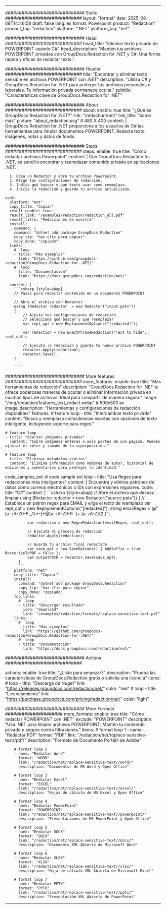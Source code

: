 
---
############################# Static ############################
layout: "format"
date:  2025-08-08T14:46:58
draft: false
lang: es
format: Powerpoint
product: "Redaction"
product_tag: "redaction"
platform: ".NET"
platform_tag: "net"

############################# Head ############################
head_title: "Eliminar texto privado de POWERPOINT usando C#"
head_description: "Mantén tus archivos POWERPOINT privados con GroupDocs.Redaction for .NET y C#. Una forma rápida y eficaz de redactar texto."

############################# Header ############################
title: "Encontrar y eliminar texto sensible en archivos POWERPOINT con .NET" 
description: "Utiliza C# y GroupDocs.Redaction for .NET para proteger tus archivos personales o laborales. Tu información privada permanece oculta."
subtitle: "Características clave de GroupDocs.Redaction for .NET" 

############################# About ############################
about:
    enable: true
    title: "¿Qué es GroupDocs.Redaction for .NET?"
    link: "/redaction/net/"
    link_title: "Saber más"
    picture: "about_redaction.svg" # 480 X 400
    content: |
       GroupDocs.Redaction for .NET proporciona a los usuarios de C# las herramientas para limpiar documentos POWERPOINT. Redacta texto, imágenes, notas y datos de fondo.

############################# Steps ############################
steps:
    enable: true
    title: "Cómo redactar archivos Powerpoint"
    content: |
      Con GroupDocs.Redaction for .NET, es sencillo encontrar y reemplazar contenido privado en aplicaciones .NET.
      
      1. Crea un Redactor y abre tu archivo Powerpoint.
      2. Elige tus configuraciones de redacción.
      3. Indica qué buscar y qué texto usar como reemplazo.
      4. Inicia la redacción y guarda tu archivo actualizado.
   
    code:
      platform: "net"
      copy_title: "Copiar"
      result_enable: true
      result_link: "/examples/redaction/redaction_all.pdf"
      result_title: "Redacciones de muestra"
      install:
        command: |
        command: "dotnet add package GroupDocs.Redaction"
        copy_tip: "haz clic para copiar"
        copy_done: "copiado"
      links:
        #  loop
        - title: "Más ejemplos"
          link: "https://github.com/groupdocs-redaction/GroupDocs.Redaction-for-.NET/"
        #  loop
        - title: "Documentación"
          link: "https://docs.groupdocs.com/redaction/net/"
          
      content: |
        ```csharp {style=abap}
        // Pasos para redactar contenido en un documento POWERPOINT

        // Abre el archivo con Redactor
        using (Redactor redactor  = new Redactor("input.pptx"))
        {
            // Ajusta tus configuraciones de redacción
            // Selecciona qué buscar y qué reemplazar
            var repl_opt = new ReplacementOptions("[redacted]");
            
            var redaction = new ExactPhraseRedaction("Text to hide", repl_opt);

            // Ejecuta la redacción y guarda tu nuevo archivo POWERPOINT
            redactor.Apply(redaction);
            redactor.Save();
        }
        
        ```            


############################# More features ############################
more_features:
  enable: true
  title: "Más herramientas de redacción"
  description: "GroupDocs.Redaction for .NET te ofrece poderosas maneras de ocultar o eliminar información privada en muchos tipos de archivos. Ideal para compartir de manera segura."
  image: "/img/redaction/features_text_redact.webp" # 500x500 px
  image_description: "Herramientas y configuraciones de redacción disponibles"
  features:
    # feature loop
    - title: "Intercambiar texto privado"
      content: "Busca y reemplaza coincidencias exactas con opciones de texto inteligente, incluyendo soporte para regex."

    # feature loop
    - title: "Ocultar imágenes privadas"
      content: "Cubre imágenes enteras o solo partes de una página. Puedes ajustar el color y tamaño de la superposición."

    # feature loop
    - title: "Eliminar metadatos ocultos"
      content: "Elimina información como nombres de autor, historial de ediciones y comentarios para proteger tu identidad."
      
  code_samples_ext:
    # code sample ext loop
    - title: "Usa Regex para redacciones más inteligentes"
      content: |
        Encuentra y elimina patrones de datos como correos electrónicos o IDs con expresiones regulares.
      code:
        title: "C#"
        content: |
          ```csharp {style=abap}
          //  Abre el archivo que deseas limpiar
          using (Redactor redactor  = new Redactor("source.pptx"))
          {
              // Establece un patrón regex para EMAIL y elige el texto de reemplazo
              var repl_opt = new ReplacementOptions("[redacted]");
              string emailRegex = @"[a-zA-Z0-9._%+-]+@[a-zA-Z0-9.-]+\.[a-zA-Z]{2,}";

              var redaction = new RegexRedaction(emailRegex, repl_opt);

              // Ejecuta el proceso de redacción
              redactor.Apply(redaction);

              // Guarda tu archivo final redactado
              var save_opt = new SaveOptions() { AddSuffix = true, RasterizeToPDF = false };
              var outputPath = redactor.Save(save_opt);
          }
          ```
        platform: "net"
        copy_title: "Copiar"
        install:
          command: "dotnet add package GroupDocs.Redaction"
          copy_tip: "haz clic para copiar"
          copy_done: "copiado"
        top_links:
          #  loop
          - title: "Descargar resultado"
            icon: "download"
            link: "/examples/redaction/formats/replace-sensitive-text.pdf"
        links:
          #  loop
          - title: "Más ejemplos"
            link: "https://github.com/groupdocs-redaction/GroupDocs.Redaction-for-.NET/"
          #  loop
          - title: "Documentación"
            link: "https://docs.groupdocs.com/redaction/net/"


############################# Actions ############################

actions:
  enable: true
  title: "¿Listo para empezar?"
  description: "Prueba las características de GroupDocs.Redaction gratis o solicita una licencia"
  items:
    #  loop
    - title: "Descarga de Nuget"
      link: "https://releases.groupdocs.com/redaction/net/"
      color: "red"
        #  loop
    - title: "Licenciamiento"
      link: "https://purchase.groupdocs.com/pricing/redaction/net/"
      color: "light"


############################# More Formats #####################
more_formats:
    enable: true
    title: "Cómo redactar POWERPOINT con .NET"
    exclude: "POWERPOINT"
    description: "Usa .NET para limpiar archivos POWERPOINT. Mantén tu contenido privado y seguro contra filtraciones."
    items: 
        # format loop 1
        - name: "Redactar PDF"
          format: "PDF"
          link: "/redaction/net/replace-sensitive-text//pdf/"
          description: "Formato de Documento Portátil de Adobe"

        # format loop 2
        - name: "Redactar Word"
          format: "WORD"
          link: "/redaction/net/replace-sensitive-text//word/"
          description: "Documentos de MS Word y Open Office"
          
        # format loop 3
        - name: "Redactar Excel"
          format: "EXCEL"
          link: "/redaction/net/replace-sensitive-text//excel/"
          description: "Hojas de cálculo de MS Excel y Open Office"

        # format loop 4
        - name: "Redactar PowerPoint"
          format: "POWERPOINT"
          link: "/redaction/net/replace-sensitive-text//powerpoint/"
          description: "Presentaciones de MS PowerPoint y Open Office"

        # format loop 5
        - name: "Redactar DOCX"
          format: "DOCX"
          link: "/redaction/net/replace-sensitive-text//docx/"
          description: "Documento XML Abierto de Microsoft Word"
          
        # format loop 6
        - name: "Redactar XLSX"
          format: "XLSX"
          link: "/redaction/net/replace-sensitive-text//xlsx/"
          description: "Hoja de cálculo XML Abierta de Microsoft Excel"
          
        # format loop 7
        - name: "Redactar PPTX"
          format: "PPTX"
          link: "/redaction/net/replace-sensitive-text//pptx/"
          description: "Presentación XML Abierta de PowerPoint"


---